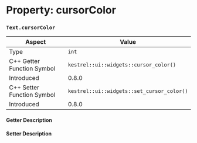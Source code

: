 
# Property: cursorColor
### `Text.cursorColor`

| Aspect | Value |
| --- | --- |
| Type | `int` |
| C++ Getter Function Symbol | `kestrel::ui::widgets::cursor_color()` |
| Introduced | 0.8.0 |
| C++ Setter Function Symbol | `kestrel::ui::widgets::set_cursor_color()` |
| Introduced | 0.8.0 |

#### Getter Description

#### Setter Description


